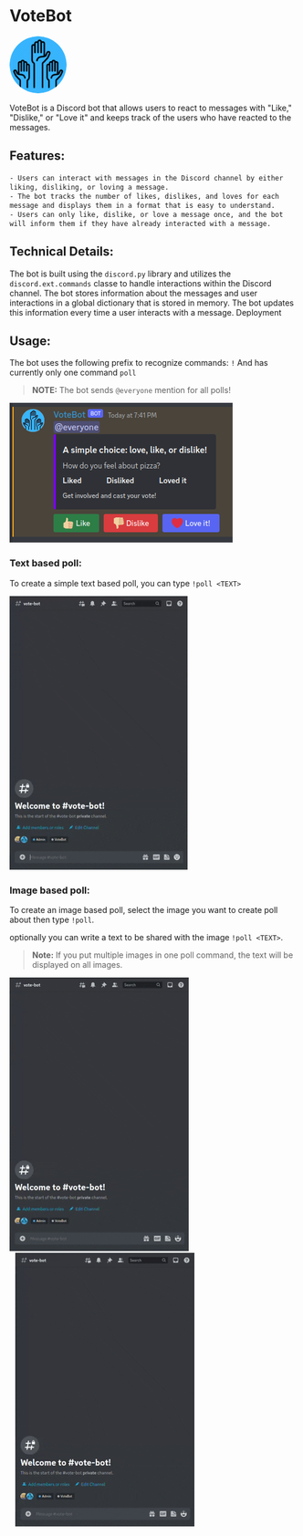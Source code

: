 # VoteBot

<div style="width:100px; height:100px; border-radius:50%; overflow:hidden; display:inline-block;">
  <img src="./assets/logo.png" alt="Your Image" style="width:100%; height:auto;">
</div>

VoteBot is a Discord bot that allows users to react to messages with "Like," "Dislike," or "Love it" and keeps track of
the users who have reacted to the messages.

## Features:

    - Users can interact with messages in the Discord channel by either liking, disliking, or loving a message.
    - The bot tracks the number of likes, dislikes, and loves for each message and displays them in a format that is easy to understand.
    - Users can only like, dislike, or love a message once, and the bot will inform them if they have already interacted with a message.

## Technical Details:

The bot is built using the `discord.py` library and utilizes the `discord.ext.commands` classe to handle interactions
within the Discord channel.
The bot stores information about the messages and user interactions in a global dictionary that is stored in memory. The
bot updates this information every time a user interacts with a message.
Deployment

## Usage:

The bot uses the following prefix to recognize commands: `!`
And has currently only one command `poll`

> **NOTE:** The bot sends `@everyone` mention for all polls!

<img src="./assets/poll_1.png" alt="poll interface">

### Text based poll:

To create a simple text based poll, you can type `!poll <TEXT>`

<img src="./assets/basic_text.gif" alt="Create text based poll"/>

### Image based poll:

To create an image based poll, select the image you want to create poll about then type `!poll`.

optionally you can write a text to be shared with the image `!poll <TEXT>`.

> **Note:** If you put multiple images in one poll command, the text will be displayed on all images.

<img src="./assets/single_image.gif" alt="Create single image poll" style="margin-right: 10px"/>
<img src="./assets/multiple_images.gif" alt="Create multiple images polls" style="margin-left: 10px"/>


